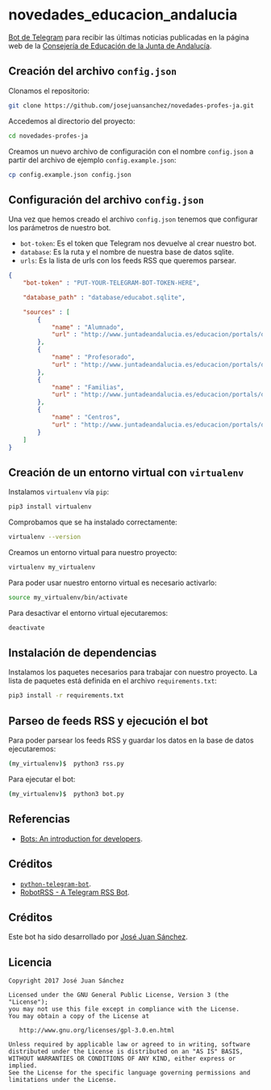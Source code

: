 # novedades_educacion_andalucia

[Bot de Telegram][1] para recibir las últimas noticias publicadas en la página web de la [Consejería de Educación de la Junta de Andalucía][2].

## Creación del archivo `config.json`

Clonamos el repositorio:

```bash
git clone https://github.com/josejuansanchez/novedades-profes-ja.git
```

Accedemos al directorio del proyecto:

```bash
cd novedades-profes-ja
```

Creamos un nuevo archivo de configuración con el nombre `config.json` a partir del  archivo de ejemplo `config.example.json`:

```bash
cp config.example.json config.json
```

## Configuración del archivo `config.json`

Una vez que hemos creado el archivo `config.json` tenemos que configurar los parámetros de nuestro bot.

* `bot-token`: Es el token que Telegram nos devuelve al crear nuestro bot.
* `database`: Es la ruta y el nombre de nuestra base de datos sqlite.
* `urls`: Es la lista de urls con los feeds RSS que queremos parsear.

```JSON
{
    "bot-token" : "PUT-YOUR-TELEGRAM-BOT-TOKEN-HERE",

    "database_path" : "database/educabot.sqlite",

    "sources" : [
        {
            "name" : "Alumnado",
            "url" : "http://www.juntadeandalucia.es/educacion/portals/delegate/rss/ced/portalconsejeria/alumnado/-/-/true/AND/true/ishare_noticefrom/DESC/"
        },
        {
            "name" : "Profesorado",
            "url" : "http://www.juntadeandalucia.es/educacion/portals/delegate/rss/ced/portalconsejeria/profesorado/-/-/true/OR/_self/ishare_noticefrom/DESC/"
        },
        {
            "name" : "Familias",
            "url" : "http://www.juntadeandalucia.es/educacion/portals/delegate/rss/ced/portalconsejeria/familia/-/-/true/AND/false/ishare_noticefrom/DESC/"
        },
        {
            "name" : "Centros",
            "url" : "http://www.juntadeandalucia.es/educacion/portals/delegate/rss/ced/portalconsejeria/centro-1/-/-/true/OR/true/cm_modified/DESC/"
        }
    ]
}
```

## Creación de un entorno virtual con `virtualenv`

Instalamos `virtualenv` vía `pip`:

```bash
pip3 install virtualenv
```

Comprobamos que se ha instalado correctamente:

```bash
virtualenv --version
```

Creamos un entorno virtual para nuestro proyecto:

```bash
virtualenv my_virtualenv
```

Para poder usar nuestro entorno virtual es necesario activarlo:

```bash
source my_virtualenv/bin/activate
```

Para desactivar el entorno virtual ejecutaremos:

```bash
deactivate
```

## Instalación de dependencias

Instalamos los paquetes necesarios para trabajar con nuestro proyecto. La lista de paquetes está definida en el archivo `requirements.txt`:

```bash
pip3 install -r requirements.txt
```

## Parseo de feeds RSS y ejecución el bot

Para poder parsear los feeds RSS y guardar los datos en la base de datos ejecutaremos:

```bash
(my_virtualenv)$  python3 rss.py
```

Para ejecutar el bot:

```bash
(my_virtualenv)$  python3 bot.py
```


## Referencias

* [Bots: An introduction for developers][1].

## Créditos

* [`python-telegram-bot`][3].
* [RobotRSS - A Telegram RSS Bot][5].

## Créditos

Este bot ha sido desarrollado por [José Juan Sánchez][4].

## Licencia

```
Copyright 2017 José Juan Sánchez

Licensed under the GNU General Public License, Version 3 (the "License");
you may not use this file except in compliance with the License.
You may obtain a copy of the License at

   http://www.gnu.org/licenses/gpl-3.0.en.html

Unless required by applicable law or agreed to in writing, software
distributed under the License is distributed on an "AS IS" BASIS,
WITHOUT WARRANTIES OR CONDITIONS OF ANY KIND, either express or implied.
See the License for the specific language governing permissions and
limitations under the License.
```


[1]: https://core.telegram.org/bots
[2]: http://www.juntadeandalucia.es/educacion/portals/web/ced
[3]: https://github.com/python-telegram-bot/python-telegram-bot
[4]: http://josejuansanchez.org
[5]: https://github.com/cbrgm/telegram-robot-rss/